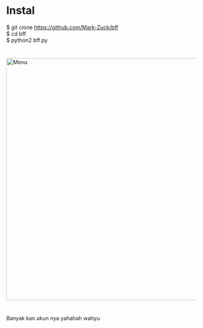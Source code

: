 # Instal
$ git clone https://github.com/Mark-Zuck/bff <br>
$ cd bff <br>
$ python2 bff.py
#
<img src="https://github.com/Mark-Zuck/bff-2/blob/main/rom/20210426_092630.jpg" width="640" title="Menu" alt="Menu">

#
Banyak kan akun nya yahahah wahyu
